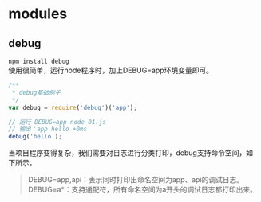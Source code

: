 # modules


## debug
`npm install debug`  
使用很简单，运行node程序时，加上DEBUG=app环境变量即可。  
```javascript
/**
 * debug基础例子
 */
var debug = require('debug')('app');

// 运行 DEBUG=app node 01.js
// 输出：app hello +0ms
debug('hello');
```

当项目程序变得复杂，我们需要对日志进行分类打印，debug支持命令空间，如下所示。  
> DEBUG=app,api：表示同时打印出命名空间为app、api的调试日志。  
> DEBUG=a*：支持通配符，所有命名空间为a开头的调试日志都打印出来。